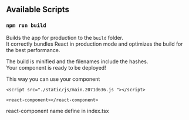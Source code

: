 ## Available Scripts

### `npm run build`

Builds the app for production to the `build` folder.\
It correctly bundles React in production mode and optimizes the build for the best performance.

The build is minified and the filenames include the hashes.\
Your component is ready to be deployed!

This way you can use your component

```<script src="./static/js/main.2071d636.js "></script>```

```<react-component></react-component>```

react-component name define in index.tsx
